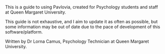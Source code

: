 This is a guide to using Pavlovia, created for Psychology students and staff at Queen Margaret University.

This guide is not exhaustive, and I aim to update it as often as possible, but some information may be out of date due to the pace of development of this software/platform.

Written by Dr Lorna Camus, Psychology Technician at Queen Margaret University.
